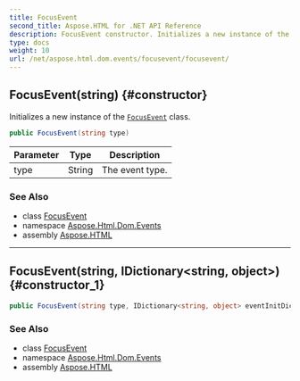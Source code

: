 ```yaml
---
title: FocusEvent
second_title: Aspose.HTML for .NET API Reference
description: FocusEvent constructor. Initializes a new instance of the FocusEvent class
type: docs
weight: 10
url: /net/aspose.html.dom.events/focusevent/focusevent/
---
```

## FocusEvent(string) {#constructor}

Initializes a new instance of the [`FocusEvent`](../) class.

```csharp
public FocusEvent(string type)
```

| Parameter | Type | Description |
| --- | --- | --- |
| type | String | The event type. |

### See Also

* class [FocusEvent](../)
* namespace [Aspose.Html.Dom.Events](../../../aspose.html.dom.events/)
* assembly [Aspose.HTML](../../../)

---

## FocusEvent(string, IDictionary&lt;string, object&gt;) {#constructor_1}

```csharp
public FocusEvent(string type, IDictionary<string, object> eventInitDict)
```

### See Also

* class [FocusEvent](../)
* namespace [Aspose.Html.Dom.Events](../../../aspose.html.dom.events/)
* assembly [Aspose.HTML](../../../)
